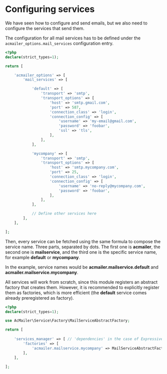 # Configuring services

We have seen how to configure and send emails, but we also need to configure the services that send them.

The configuration for all mail services has to be defined under the `acmailer_options.mail_services` configuration entry.

```php
<?php
declare(strict_types=1);

return [

    'acmailer_options' => [
        'mail_services' => [

            'default' => [
                'transport' => 'smtp',
                'transport_options' => [
                    'host' => 'smtp.gmail.com',
                    'port' => 587,
                    'connection_class' => 'login',
                    'connection_config' => [
                        'username' => 'my-email@gmail.com',
                        'password' => 'foobar',
                        'ssl' => 'tls',
                    ],
                ],
            ],

            'mycompany' => [
                'transport' => 'smtp',
                'transport_options' => [
                    'host' => 'smtp.mycompany.com',
                    'port' => 25,
                    'connection_class' => 'login',
                    'connection_config' => [
                        'username' => 'no-reply@mycompany.com',
                        'password' => 'foobar',
                    ],
                ],
            ],

            // Define other services here
        ],
    ],

];
```

Then, every service can be fetched using the same formula to compose the service name. Three parts, separated by dots. The first one is **acmailer**, the second one is **mailservice**, and the third one is the specific service name, for example **default** or **mycompany**.

In the example, service names would be **acmailer.mailservice.default** and **acmailer.mailservice.mycompany**.

All services will work from scratch, since this module registers an abstract factory that creates them. However, it is recommended to explicitly register them as factories, which is more efficient (the **default** service comes already preregistered as factory).

```php
<?php
declare(strict_types=1);

use AcMailer\Service\Factory\MailServiceAbstractFactory;

return [
    
    'services_manager' => [ // 'dependencies' in the case of Expressive
        'factories' => [
            'acmailer.mailservice.mycompany' => MailServiceAbstractFactory::class,
        ],
    ],
    
];
```
